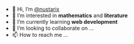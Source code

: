 - 👋 Hi, I’m [@nustarix](https://github.com/nustarix)
- 👀 I’m interested in **mathematics** and **literature**
- 🌱 I’m currently learning **web development**
- 💞️ I’m looking to collaborate on ...
- 📫 How to reach me ...
